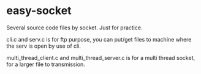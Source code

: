 easy-socket
===========

Several source code files by socket. Just for practice.

cli.c and serv.c is for ftp purpose, you can put/get files to machine where the serv is open by use of cli.

multi_thread_client.c and multi_thread_server.c is for a multi thread socket, for a larger file to transmission.